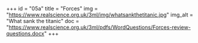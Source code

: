 +++
id = "05a"
title = "Forces"
img = "https://www.realscience.org.uk/3ml/img/whatsankthetitanic.jpg"
img_alt = "What sank the titanic"
doc = "https://www.realscience.org.uk/3ml/pdfs/WordQuestions/Forces-review-questions.docx"
+++

